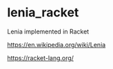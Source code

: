 # lenia_racket
Lenia implemented in Racket

https://en.wikipedia.org/wiki/Lenia

https://racket-lang.org/
